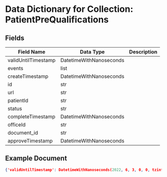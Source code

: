 # Data Dictionary for Collection: PatientPreQualifications
## Fields
| Field Name | Data Type | Description |
|------------|-----------|-------------|
| validUntilTimestamp | DatetimeWithNanoseconds | |
| events | list | |
| createTimestamp | DatetimeWithNanoseconds | |
| id | str | |
| url | str | |
| patientId | str | |
| status | str | |
| completeTimestamp | DatetimeWithNanoseconds | |
| officeId | str | |
| document_id | str | |
| approveTimestamp | DatetimeWithNanoseconds | |

## Example Document
```json
{'validUntilTimestamp': DatetimeWithNanoseconds(2022, 6, 3, 0, 0, tzinfo=datetime.timezone.utc), 'events': [{'type': 'Initialized', 'timestamp': DatetimeWithNanoseconds(2022, 5, 6, 22, 37, 58, 315000, tzinfo=datetime.timezone.utc), 'data': {'referral': '03321e16-3feb-4587-a90b-fc86797c0a29', 'sendSMS': False, 'customerDetails': {'lastName': 'Jones', 'firstName': 'Adam', 'dateOfBirth': '1980-06-01', 'phone': '3109104989', 'email': 'sales@zuub.com'}, 'location': '17003161', 'customerPhoneNumber': '3109104989'}}, {'type': 'Completed', 'timestamp': DatetimeWithNanoseconds(2022, 5, 6, 22, 40, 39, 327000, tzinfo=datetime.timezone.utc), 'data': {'payload': {'validUntil': DatetimeWithNanoseconds(2022, 6, 3, 0, 0, tzinfo=datetime.timezone.utc), 'referral': '03321e16-3feb-4587-a90b-fc86797c0a29', 'purchaseId': '99-775-187', 'approvalAmount': '2290.0', 'location': '17003161', 'purchaseAmountEntered': '1553.0'}, 'eventType': 'PREQUAL_COMPLETED'}}], 'createTimestamp': DatetimeWithNanoseconds(2022, 5, 6, 22, 37, 58, 315000, tzinfo=datetime.timezone.utc), 'id': '03321e16-3feb-4587-a90b-fc86797c0a29', 'url': 'https://demo-apply.sunbit.com/SunbitTest-00q6', 'patientId': '25', 'status': 'Completed', 'completeTimestamp': DatetimeWithNanoseconds(2022, 5, 6, 22, 40, 39, 327000, tzinfo=datetime.timezone.utc), 'officeId': '17003161', 'document_id': '03321e16-3feb-4587-a90b-fc86797c0a29'}
```
